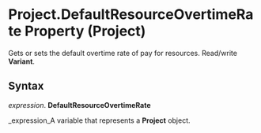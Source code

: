 
# Project.DefaultResourceOvertimeRate Property (Project)

Gets or sets the default overtime rate of pay for resources. Read/write  **Variant**.


## Syntax

 _expression_. **DefaultResourceOvertimeRate**

 _expression_A variable that represents a  **Project** object.

